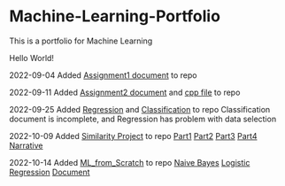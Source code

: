# Machine-Learning-Portfolio
This is a portfolio for Machine Learning

Hello World!


2022-09-04	Added [Assignment1 document](CS4375.003_SimonKim_A1_Overview_of_ML.pdf)  to repo


2022-09-11	Added [Assignment2 document](CS4375.003_SimonKim_A2_DataExploration.pdf) and [cpp file](Dataexploration.cpp) to repo


2022-09-25	Added [Regression](CS4375.003_Regression_Simon_Kim.pdf) and [Classification](CS4375.003_Classification_Simon_Kim.pdf) to repo
		Classification document is incomplete, and Regression has problem with data selection

2022-10-09	Added [Similarity Project](Similarity) to repo
		[Part1](Similarity/Similarity_-_Part1.pdf)
		[Part2](Similarity/Similarity_-_Notebook_2_-_Classification.pdf)
		[Part3](Similarity/Similarity_-_Clustering_-_Part_3.pdf)
		[Part4](Similarity/Similarity_-_Dimensionality_-_Reduction_-_Part4.pdf)
		[Narrative](Similarity/Searching_for_Similarity.pdf)

2022-10-14	Added [ML_from_Scratch](ML_from_Scratch) to repo
		[Naive Bayes]()
		[Logistic Regression]()
		[Document]()

		
